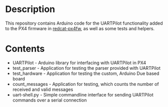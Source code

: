 # Description

This repository contains Arduino code for the UARTPilot functionality added to the PX4 firmware in [redcat-px4fw](https://github.com/iam-ictm/redcat-px4fw),
as well as some tests and helpers.

# Contents

* UARTPilot - Arduino library for interfacing with UARTPilot in PX4
* test_parser - Application for testing the parser provided with UARTPilot
* test_hardware - Application for testing the custom, Arduino Due based board
* count_messages - Application for testing, which counts the number of received and valid messages
* uart-shell.py - Simple commandline interface for sending UARTPilot commands over a serial connection
